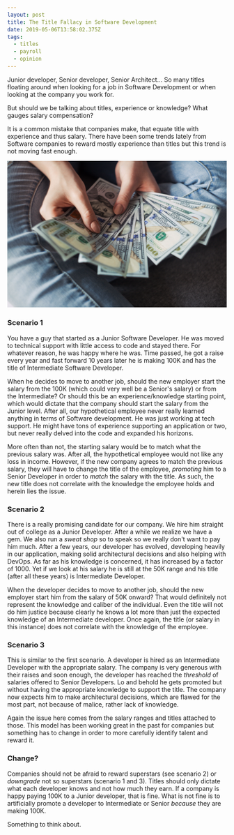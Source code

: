 ```yaml
---
layout: post
title: The Title Fallacy in Software Development
date: 2019-05-06T13:58:02.375Z
tags:
  - titles
  - payroll
  - opinion
---
```

Junior developer, Senior developer, Senior Architect... So many titles floating around when looking for a job in Software Development or when looking at the company you work for.

But should we be talking about titles, experience or knowledge? What gauges salary compensation?

It is a common mistake that companies make, that equate title with experience and thus salary. There have been some trends lately from Software companies to reward mostly experience than titles but this trend is not moving fast enough.

![](/assets/files/accounting-balance-bank-notes-2068975.jpg)

### Scenario 1

You have a guy that started as a Junior Software Developer. He was moved to technical support with little access to code and stayed there. For whatever reason, he was happy where he was. Time passed, he got a raise every year and fast forward 10 years later he is making 100K and has the title of Intermediate Software Developer.

When he decides to move to another job, should the new employer start the salary from the 100K (which could very well be a Senior's salary) or from the Intermediate? Or should this be an experience/knowledge starting point, which would dictate that the company should start the salary from the Junior level. After all, our hypothetical employee never really learned anything in terms of Software development. He was just working at tech support. He might have tons of experience supporting an application or two, but never really delved into the code and expanded his horizons.

More often than not, the starting salary would be to match what the previous salary was. After all, the hypothetical employee would not like any loss in income. However, if the new company agrees to match the previous salary, they will have to change the title of the employee, _promoting_ him to a Senior Developer in order to _match_ the salary with the title. As such, the new title does not correlate with the knowledge the employee holds and herein lies the issue.

### Scenario 2

There is a really promising candidate for our company. We hire him straight out of college as a Junior Developer. After a while we realize we have a gem. We also run a _sweat shop_ so to speak so we really don't want to pay him much. After a few years, our developer has evolved, developing heavily in our application, making solid architectural decisions and also helping with DevOps. As far as his knowledge is concerned, it has increased by a factor of 1000. Yet if we look at his salary he is still at the 50K range and his title (after all these years) is Intermediate Developer.

When the developer decides to move to another job, should the new employer start him from the salary of 50K onward? That would definitely not represent the knowledge and caliber of the individual. Even the title will not do him justice because clearly he knows a lot more than just the expected knowledge of an Intermediate developer. Once again, the title (or salary in this instance) does not correlate with the knowledge of the employee.

### Scenario 3

This is similar to the first scenario. A developer is hired as an Intermediate Developer with the appropriate salary. The company is very generous with their raises and soon enough, the developer has reached the _threshold_ of salaries offered to Senior Developers. Lo and behold he gets promoted but without having the appropriate knowledge to support the title. The company now expects him to make architectural decisions, which are flawed for the most part, not because of malice, rather lack of knowledge.

Again the issue here comes from the salary ranges and titles attached to those. This model has been working great in the past for companies but something has to change in order to more carefully identify talent and reward it.

### Change?

Companies should not be afraid to reward superstars (see scenario 2) or _downgrade_ not so superstars (scenario 1 and 3). Titles should only dictate what each developer knows and not how much they earn. If a company is happy paying 100K to a Junior developer, that is fine. What is not fine is to artificially promote a developer to Intermediate or Senior _because_ they are making 100K.

Something to think about.
